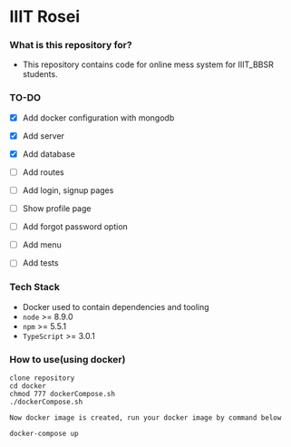 # IIIT Rosei

### What is this repository for?

* This repository contains code for online mess system for IIIT_BBSR students.

### TO-DO

- [x] Add docker configuration with mongodb
- [x] Add server
- [x] Add database
- [ ] Add routes
- [ ] Add login, signup pages
- [ ] Show profile page
- [ ] Add forgot password option
- [ ] Add menu
- [ ] Add tests


### Tech Stack ###

* Docker used to contain dependencies and tooling
* `node` >= 8.9.0
* `npm` >= 5.5.1
* `TypeScript` >= 3.0.1

### How to use(using docker)

```
clone repository
cd docker
chmod 777 dockerCompose.sh
./dockerCompose.sh

Now docker image is created, run your docker image by command below

docker-compose up
```
